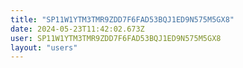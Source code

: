 ```yaml
---
title: "SP11W1YTM3TMR9ZDD7F6FAD53BQJ1ED9N575M5GX8"
date: 2024-05-23T11:42:02.673Z
user: SP11W1YTM3TMR9ZDD7F6FAD53BQJ1ED9N575M5GX8
layout: "users"
---
```

    